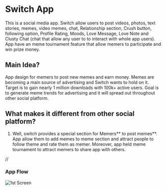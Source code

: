 # Switch App

This is a social media app. Switch allow users to post videos, photos, text stories, memes, video memes, chat, Relationship section, Crush button, following option, Profile Rating, Moods, Love Message, Love Note and Clusty Chat (chat that allow any user to to interact with whole app users). App have an meme tournament feature that allow memers to participate and win prize money.
## Main Idea?
App design for memers to post new memes and earn money. Memes are becoming a main source of advertising and Switch wants to hold on it. Target is to gain nearly 1 million downloads with 100k+ active users. Goal is to generate meme trends for advertising and it will spread out throughout other social platform. 
## What makes it different from other social platform?
1. Well, switch provides a special section for Memers** to post memes**. App allow them to add memes to meme section and attract people to follow theme and rate them as memer. Moreover, app held meme tournament to attract memers to share app with others. 

//
### App Flow
![1st Screen](https://imgur.com/SdJGRV8.png)
